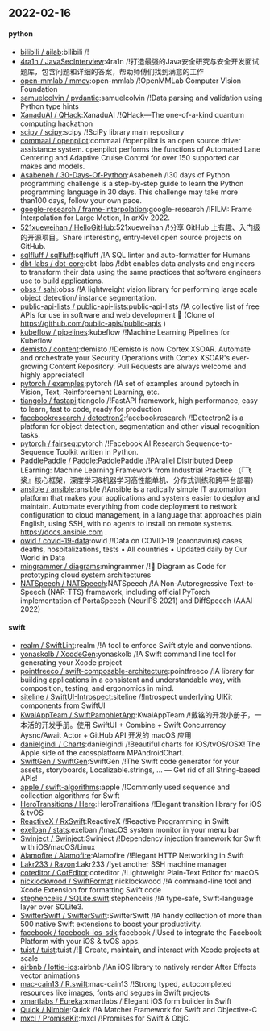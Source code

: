 ## 2022-02-16

#### python
* [bilibili / ailab](https://github.com/bilibili/ailab):bilibili /!
* [4ra1n / JavaSecInterview](https://github.com/4ra1n/JavaSecInterview):4ra1n /!打造最强的Java安全研究与安全开发面试题库，包含问题和详细的答案，帮助师傅们找到满意的工作
* [open-mmlab / mmcv](https://github.com/open-mmlab/mmcv):open-mmlab /!OpenMMLab Computer Vision Foundation
* [samuelcolvin / pydantic](https://github.com/samuelcolvin/pydantic):samuelcolvin /!Data parsing and validation using Python type hints
* [XanaduAI / QHack](https://github.com/XanaduAI/QHack):XanaduAI /!QHack—The one-of-a-kind quantum computing hackathon
* [scipy / scipy](https://github.com/scipy/scipy):scipy /!SciPy library main repository
* [commaai / openpilot](https://github.com/commaai/openpilot):commaai /!openpilot is an open source driver assistance system. openpilot performs the functions of Automated Lane Centering and Adaptive Cruise Control for over 150 supported car makes and models.
* [Asabeneh / 30-Days-Of-Python](https://github.com/Asabeneh/30-Days-Of-Python):Asabeneh /!30 days of Python programming challenge is a step-by-step guide to learn the Python programming language in 30 days. This challenge may take more than100 days, follow your own pace.
* [google-research / frame-interpolation](https://github.com/google-research/frame-interpolation):google-research /!FILM: Frame Interpolation for Large Motion, In arXiv 2022.
* [521xueweihan / HelloGitHub](https://github.com/521xueweihan/HelloGitHub):521xueweihan /!分享 GitHub 上有趣、入门级的开源项目。Share interesting, entry-level open source projects on GitHub.
* [sqlfluff / sqlfluff](https://github.com/sqlfluff/sqlfluff):sqlfluff /!A SQL linter and auto-formatter for Humans
* [dbt-labs / dbt-core](https://github.com/dbt-labs/dbt-core):dbt-labs /!dbt enables data analysts and engineers to transform their data using the same practices that software engineers use to build applications.
* [obss / sahi](https://github.com/obss/sahi):obss /!A lightweight vision library for performing large scale object detection/ instance segmentation.
* [public-api-lists / public-api-lists](https://github.com/public-api-lists/public-api-lists):public-api-lists /!A collective list of free APIs for use in software and web development 🚀 (Clone of https://github.com/public-apis/public-apis )
* [kubeflow / pipelines](https://github.com/kubeflow/pipelines):kubeflow /!Machine Learning Pipelines for Kubeflow
* [demisto / content](https://github.com/demisto/content):demisto /!Demisto is now Cortex XSOAR. Automate and orchestrate your Security Operations with Cortex XSOAR's ever-growing Content Repository. Pull Requests are always welcome and highly appreciated!
* [pytorch / examples](https://github.com/pytorch/examples):pytorch /!A set of examples around pytorch in Vision, Text, Reinforcement Learning, etc.
* [tiangolo / fastapi](https://github.com/tiangolo/fastapi):tiangolo /!FastAPI framework, high performance, easy to learn, fast to code, ready for production
* [facebookresearch / detectron2](https://github.com/facebookresearch/detectron2):facebookresearch /!Detectron2 is a platform for object detection, segmentation and other visual recognition tasks.
* [pytorch / fairseq](https://github.com/pytorch/fairseq):pytorch /!Facebook AI Research Sequence-to-Sequence Toolkit written in Python.
* [PaddlePaddle / Paddle](https://github.com/PaddlePaddle/Paddle):PaddlePaddle /!PArallel Distributed Deep LEarning: Machine Learning Framework from Industrial Practice （『飞桨』核心框架，深度学习&机器学习高性能单机、分布式训练和跨平台部署）
* [ansible / ansible](https://github.com/ansible/ansible):ansible /!Ansible is a radically simple IT automation platform that makes your applications and systems easier to deploy and maintain. Automate everything from code deployment to network configuration to cloud management, in a language that approaches plain English, using SSH, with no agents to install on remote systems. https://docs.ansible.com .
* [owid / covid-19-data](https://github.com/owid/covid-19-data):owid /!Data on COVID-19 (coronavirus) cases, deaths, hospitalizations, tests • All countries • Updated daily by Our World in Data
* [mingrammer / diagrams](https://github.com/mingrammer/diagrams):mingrammer /!🎨 Diagram as Code for prototyping cloud system architectures
* [NATSpeech / NATSpeech](https://github.com/NATSpeech/NATSpeech):NATSpeech /!A Non-Autoregressive Text-to-Speech (NAR-TTS) framework, including official PyTorch implementation of PortaSpeech (NeurIPS 2021) and DiffSpeech (AAAI 2022)

#### swift
* [realm / SwiftLint](https://github.com/realm/SwiftLint):realm /!A tool to enforce Swift style and conventions.
* [yonaskolb / XcodeGen](https://github.com/yonaskolb/XcodeGen):yonaskolb /!A Swift command line tool for generating your Xcode project
* [pointfreeco / swift-composable-architecture](https://github.com/pointfreeco/swift-composable-architecture):pointfreeco /!A library for building applications in a consistent and understandable way, with composition, testing, and ergonomics in mind.
* [siteline / SwiftUI-Introspect](https://github.com/siteline/SwiftUI-Introspect):siteline /!Introspect underlying UIKit components from SwiftUI
* [KwaiAppTeam / SwiftPamphletApp](https://github.com/KwaiAppTeam/SwiftPamphletApp):KwaiAppTeam /!戴铭的开发小册子，一本活的开发手册。使用 SwiftUI + Combine + Swift Concurrency Aysnc/Await Actor + GitHub API 开发的 macOS 应用
* [danielgindi / Charts](https://github.com/danielgindi/Charts):danielgindi /!Beautiful charts for iOS/tvOS/OSX! The Apple side of the crossplatform MPAndroidChart.
* [SwiftGen / SwiftGen](https://github.com/SwiftGen/SwiftGen):SwiftGen /!The Swift code generator for your assets, storyboards, Localizable.strings, … — Get rid of all String-based APIs!
* [apple / swift-algorithms](https://github.com/apple/swift-algorithms):apple /!Commonly used sequence and collection algorithms for Swift
* [HeroTransitions / Hero](https://github.com/HeroTransitions/Hero):HeroTransitions /!Elegant transition library for iOS & tvOS
* [ReactiveX / RxSwift](https://github.com/ReactiveX/RxSwift):ReactiveX /!Reactive Programming in Swift
* [exelban / stats](https://github.com/exelban/stats):exelban /!macOS system monitor in your menu bar
* [Swinject / Swinject](https://github.com/Swinject/Swinject):Swinject /!Dependency injection framework for Swift with iOS/macOS/Linux
* [Alamofire / Alamofire](https://github.com/Alamofire/Alamofire):Alamofire /!Elegant HTTP Networking in Swift
* [Lakr233 / Rayon](https://github.com/Lakr233/Rayon):Lakr233 /!yet another SSH machine manager
* [coteditor / CotEditor](https://github.com/coteditor/CotEditor):coteditor /!Lightweight Plain-Text Editor for macOS
* [nicklockwood / SwiftFormat](https://github.com/nicklockwood/SwiftFormat):nicklockwood /!A command-line tool and Xcode Extension for formatting Swift code
* [stephencelis / SQLite.swift](https://github.com/stephencelis/SQLite.swift):stephencelis /!A type-safe, Swift-language layer over SQLite3.
* [SwifterSwift / SwifterSwift](https://github.com/SwifterSwift/SwifterSwift):SwifterSwift /!A handy collection of more than 500 native Swift extensions to boost your productivity.
* [facebook / facebook-ios-sdk](https://github.com/facebook/facebook-ios-sdk):facebook /!Used to integrate the Facebook Platform with your iOS & tvOS apps.
* [tuist / tuist](https://github.com/tuist/tuist):tuist /!🚀 Create, maintain, and interact with Xcode projects at scale
* [airbnb / lottie-ios](https://github.com/airbnb/lottie-ios):airbnb /!An iOS library to natively render After Effects vector animations
* [mac-cain13 / R.swift](https://github.com/mac-cain13/R.swift):mac-cain13 /!Strong typed, autocompleted resources like images, fonts and segues in Swift projects
* [xmartlabs / Eureka](https://github.com/xmartlabs/Eureka):xmartlabs /!Elegant iOS form builder in Swift
* [Quick / Nimble](https://github.com/Quick/Nimble):Quick /!A Matcher Framework for Swift and Objective-C
* [mxcl / PromiseKit](https://github.com/mxcl/PromiseKit):mxcl /!Promises for Swift & ObjC.
